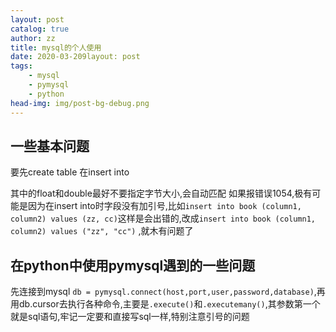 ```yaml
---
layout: post
catalog: true
author: zz
title: mysql的个人使用
date: 2020-03-209layout: post
tags:
    - mysql
    - pymysql
    - python
head-img: img/post-bg-debug.png
---
```


## 一些基本问题

要先create table
在insert into

其中的float和double最好不要指定字节大小,会自动匹配
如果报错误1054,极有可能是因为在insert into时字段没有加引号,比如`insert into book (column1, column2) values (zz, cc)`这样是会出错的,改成`insert into book (column1, column2) values ("zz", "cc")` ,就木有问题了

## 在python中使用pymysql遇到的一些问题

先连接到mysql `db = pymysql.connect(host,port,user,password,database)`,再用db.cursor去执行各种命令,主要是`.execute()`和`.executemany()`,其参数第一个就是sql语句,牢记一定要和直接写sql一样,特别注意引号的问题
